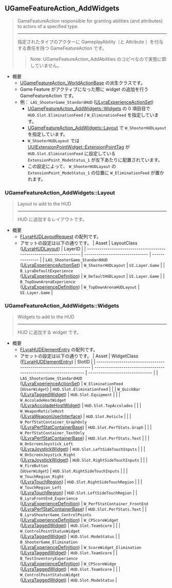 ## UGameFeatureAction_AddWidgets

> GameFeatureAction responsible for granting abilities (and attributes) to actors of a specified type.  
> 
> ----
> 指定されたタイプのアクターに GameplayAbility（と Attribute ）を付与する責任を持つ GameFeatureAction です。	
>> Note: UGameFeatureAction_AddAbilities のコピペなので実態に即していません。

* 概要
	* [UGameFeatureAction_WorldActionBase] の派生クラスです。
	* Game Feature がアクティブになった際に widget の追加を行う GameFeatureAction です。
	* 例： `LAS_ShooterGame_StandardHUD` ([ULyraExperienceActionSet])
		* [UGameFeatureAction_AddWidgets::Widgets] の 0 項目目で `HUD.Slot.EliminationFeed` / `W_EliminationFeed` を指定しています。
		* [UGameFeatureAction_AddWidgets::Layout] で `W_ShooterHUDLayout` を指定しています。
		* `W_ShooterHUDLayout` では [UUIExtensionPointWidget::ExtensionPointTag] が `HUD.Slot.EliminationFeed` に設定している `ExtensionPoint_ModeStatus_1` が左下あたりに配置されています。
		* この設定によって、 `W_ShooterHUDLayout` の `ExtensionPoint_ModeStatus_1` の位置に `W_EliminationFeed` が置かれます。


### UGameFeatureAction_AddWidgets::Layout

> Layout to add to the HUD
> 
> ----
> HUD に追加するレイアウトです。  

* 概要
	* [FLyraHUDLayoutRequest] の配列です。
	* アセットの設定は以下の通りです。
		| Asset                                                               | LayoutClass ([ULyraHUDLayout])  | LayerID         |
		| ------------------------------------------------------------------- | ------------------------------- | --------------- |
		| `LAS_ShooterGame_StandardHUD`<br>([ULyraExperienceActionSet])       | `W_ShooterHUDLayout`            | `UI.Layer.Game` |
		| `B_LyraDefaultExperience`<br>([ULyraExperienceDefinition])          | `W_DefaultHUDLayout`            | `UI.Layer.Game` |
		| `B_TopDownArenaExperience`<br>([ULyraExperienceDefinition])         | `W_TopDownArenaHUDLayout`       | `UI.Layer.Game` |


### UGameFeatureAction_AddWidgets::Widgets

> Widgets to add to the HUD
> 
> ----
> HUD に追加する widget です。  

* 概要
	* [FLyraHUDElementEntry] の配列です。
	* アセットの設定は以下の通りです。
		| Asset                                                               | WidgetClass ([FLyraHUDElementEntry])                              | SlotID                          |
		| ------------------------------------------------------------------- | ----------------------------------------------------------------- | ------------------------------- |
		| `LAS_ShooterGame_StandardHUD`<br>([ULyraExperienceActionSet])       | `W_EliminationFeed`<br>(`UUserWidget`)                            | `HUD.Slot.EliminationFeed`      |
		|                                                                     | `W_QuickBar`<br>([ULyraTaggedWidget])                             | `HUD.Slot.Equipment`            |
		|                                                                     | `W_AccoladeHostWidget`<br>([ULyraAccoladeHostWidget])             | `HUD.Slot.TopAccolades`         |
		|                                                                     | `W_WeaponReticleHost`<br>([ULyraWeaponUserInterface])             | `HUD.Slot.Reticle`              |
		|                                                                     | `W_PerfStatContainer_GraphOnly`<br>([ULyraPerfStatContainerBase]) | `HUD.Slot.PerfStats.Graph`      |
		|                                                                     | `W_PerfStatContainer_TextOnly`<br>([ULyraPerfStatContainerBase])  | `HUD.Slot.PerfStats.Text`       |
		|                                                                     | `W_OnScreenJoystick_Left`<br>([ULyraJoystickWidget])              | `HUD.Slot.LeftSideTouchInputs`  |
		|                                                                     | `W_OnScreenJoystick_Right`<br>([ULyraJoystickWidget])             | `HUD.Slot.RightSideTouchInputs` |
		|                                                                     | `W_FireButton`<br>(`UUserWidget`)                                 | `HUD.Slot.RightSideTouchInputs` |
		|                                                                     | `W_TouchRegion_Right`<br>([ULyraTouchRegion])                     | `HUD.Slot.RightSideTouchRegion` |
		|                                                                     | `W_TouchRegion_Left`<br>([ULyraTouchRegion])                      | `HUD.Slot.LeftSideTouchRegion`  |
		| `B_LyraFrontEnd_Experience`<br>([ULyraExperienceDefinition])        | `W_PerfStatContainer_FrontEnd`<br>([ULyraPerfStatContainerBase])  | `HUD.Slot.PerfStats.Text`       |
		| `B_LyraShooterGame_ControlPoints`<br>([ULyraExperienceDefinition])  | `W_CPScoreWidget`<br>([ULyraTaggedWidget])                        | `HUD.Slot.TeamScore`            |
		|                                                                     | `W_ControlPointStatusWidget`<br>([ULyraTaggedWidget])             | `HUD.Slot.ModeStatus`           |
		| `B_ShooterGame_Elimination`<br>([ULyraExperienceDefinition])        | `W_ScoreWidget_Elimination`<br>([ULyraTaggedWidget])              | `HUD.Slot.TeamScore`            |
		| `B_TestInventoryExperience`<br>([ULyraExperienceDefinition])        | `W_CPScoreWidge`<br>([ULyraTaggedWidget])                         | `HUD.Slot.TeamScore`            |
		|                                                                     | `W_ControlPointStatusWidget`<br>([ULyraTaggedWidget])             | `HUD.Slot.ModeStatus`           |




<!--- ページ内のリンク --->

<!--- 自前の画像へのリンク --->

<!--- generated --->
[ULyraExperienceActionSet]: ../../Lyra/Experience/ULyraExperienceActionSet.md#ulyraexperienceactionset
[ULyraExperienceDefinition]: ../../Lyra/Experience/ULyraExperienceDefinition.md#ulyraexperiencedefinition
[FLyraHUDElementEntry]: ../../Lyra/GameFeature/FLyraHUDElementEntry.md#flyrahudelemententry
[FLyraHUDLayoutRequest]: ../../Lyra/GameFeature/FLyraHUDLayoutRequest.md#flyrahudlayoutrequest
[UGameFeatureAction_AddWidgets::Layout]: ../../Lyra/GameFeature/UGameFeatureAction_AddWidgets.md#ugamefeatureaction_addwidgetslayout
[UGameFeatureAction_AddWidgets::Widgets]: ../../Lyra/GameFeature/UGameFeatureAction_AddWidgets.md#ugamefeatureaction_addwidgetswidgets
[UGameFeatureAction_WorldActionBase]: ../../Lyra/GameFeature/UGameFeatureAction_WorldActionBase.md#ugamefeatureaction_worldactionbase
[ULyraAccoladeHostWidget]: ../../Lyra/GameplayMessageAccolade/ULyraAccoladeHostWidget.md#ulyraaccoladehostwidget
[ULyraHUDLayout]: ../../Lyra/Widget/ULyraHUDLayout.md#ulyrahudlayout
[ULyraJoystickWidget]: ../../Lyra/Widget/ULyraJoystickWidget.md#ulyrajoystickwidget
[ULyraPerfStatContainerBase]: ../../Lyra/Widget/ULyraPerfStatContainerBase.md#ulyraperfstatcontainerbase
[ULyraTaggedWidget]: ../../Lyra/Widget/ULyraTaggedWidget.md#ulyrataggedwidget
[ULyraTouchRegion]: ../../Lyra/Widget/ULyraTouchRegion.md#ulyratouchregion
[ULyraWeaponUserInterface]: ../../Lyra/Widget/ULyraWeaponUserInterface.md#ulyraweaponuserinterface
[UUIExtensionPointWidget::ExtensionPointTag]: ../../Plugin/UIExtension/UUIExtensionPointWidget.md#uuiextensionpointwidgetextensionpointtag

